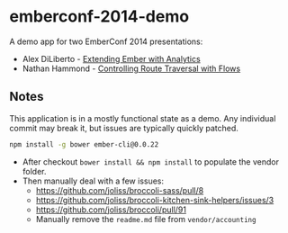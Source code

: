 emberconf-2014-demo
===================

A demo app for two EmberConf 2014 presentations:

- Alex DiLiberto - [Extending Ember with Analytics](http://alexdiliberto.com/talks/extending-ember-with-analytics/#/)
- Nathan Hammond - [Controlling Route Traversal with Flows](http://emberconf.com/schedule.html#hammond)

## Notes

This application is in a mostly functional state as a demo. Any individual commit may break it, but issues are typically quickly patched.

```bash
npm install -g bower ember-cli@0.0.22
```

- After checkout `bower install && npm install` to populate the vendor folder.
- Then manually deal with a few issues:
  - https://github.com/joliss/broccoli-sass/pull/8
  - https://github.com/joliss/broccoli-kitchen-sink-helpers/issues/3
  - https://github.com/joliss/broccoli/pull/91
  - Manually remove the `readme.md` file from `vendor/accounting`
